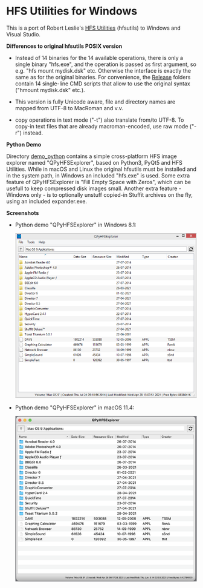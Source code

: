 # HFS Utilities for Windows

This is a port of Robert Leslie's [HFS Utilities](https://www.mars.org/home/rob/proj/hfs/) (hfsutils) to Windows and Visual Studio.

**Differences to original hfsutils POSIX version**

* Instead of 14 binaries for the 14 available operations, there is only a single binary "hfs.exe", and the operation is passed as first argument, so e.g. "hfs mount mydisk.dsk" etc. Otherwise the interface is exactly the same as for the original binaries. For convenience, the [Release](Release/Win32/) folders contain 14 single-line CMD scripts that allow to use the original syntax ("hmount mydisk.dsk" etc.).

* This version is fully Unicode aware, file and directory names are mapped from UTF-8 to MacRoman and v.v.

* copy operations in text mode ("-t") also translate from/to UTF-8. To copy-in text files that are already macroman-encoded, use raw mode ("-r") instead.

**Python Demo**

Directory [demo_python](demo_python/) contains a simple cross-platform HFS image explorer named "QPyHFSExplorer", based on Python3, PyQt5 and HFS Utilities. While in macOS and Linux the original hfsutils must be installed and in the system path, in Windows an included "hfs.exe" is used. Some extra feature of QPyHFSExplorer is "Fill Empty Space with Zeros", which can be usefull to keep compressed disk images small. Another extra feature - Windows only - is to optionally unstuff copied-in Stuffit archives on the fly, using an included expander.exe.

**Screenshots**

* Python demo "QPyHFSExplorer" in Windows 8.1:

  ![](screenshots/win.png)

* Python demo "QPyHFSExplorer" in macOS 11.4:

  ![](screenshots/macos.png)
